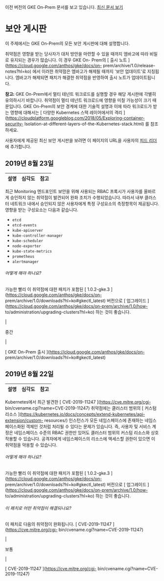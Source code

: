 이전 버전의 GKE On-Prem 문서를 보고 있습니다. [ 최신 문서 보기
](https://cloud.google.com/anthos/gke/docs/on-prem/?hl=ko)

#  보안 게시판

이 주제에서는 GKE On-Prem의 모든 보안 게시판에 대해 설명합니다.

취약점은 영향을 받는 당사자가 대처 방안을 마련할 수 있을 때까지 엠바고에 따라 비밀로 유지되는 경우가 많습니다. 이 경우 GKE On-
Prem의 [ 출시 노트 ](https://cloud.google.com/anthos/gke/docs/on-
prem/archive/1.0/release-notes?hl=ko) 에서 이러한 취약점은 엠바고가 해제될 때까지 '보안 업데이트'로
지칭됩니다. 엠바고가 해제되면 패치가 해결한 취약점을 반영하여 출시 노트가 업데이트됩니다.

**참고:** GKE On-Prem에서 멀티 테넌트 워크로드를 실행할 경우 해당 게시판에 각별히 유의하시기 바랍니다. 취약점이 멀티 테넌트
워크로드에 영향을 미칠 가능성이 크기 때문입니다. GKE On-Prem의 보안 경계에 대한 기술적 설명과 이에 따라 워크로드가 받는 영향에
대해서는 [ 다양한 Kubernetes 스택 레이어에서의 격리
](https://cloudplatform.googleblog.com/2018/05/Exploring-container-security-
Isolation-at-different-layers-of-the-Kubernetes-stack.html) 를 참조하세요.

사용자에게 제공된 최신 보안 게시판을 보려면 이 페이지의 URL을 사용자의 [ 피드 리더
](https://wikipedia.org/wiki/Comparison_of_feed_aggregators) 에 추가합니다.

##  2019년 8월 23일

설명  |  심각도  |  참고  
---|---|---  
  
최근 Monitoring 엔드포인트 보안을 위해 사용되는 RBAC 프록시가 사용자를 올바르게 승인하지 않는 취약점이 발견되어 완화 조치가
수행되었습니다. 따라서 내부 클러스터 네트워크 내에서 승인되지 않은 사용자에게 특정 구성요소의 측정항목이 제공됩니다. 영향을 받는 구성요소는
다음과 같습니다.

  * ` etcd `
  * ` etcd-events `
  * ` kube-apiserver `
  * ` kube-controller-manager `
  * ` kube-scheduler `
  * ` node-exporter `
  * ` kube-state-metrics `
  * ` prometheus `
  * ` alertmanager `

######  어떻게 해야 하나요?

가능한 빨리 이 취약점에 대한 패치가 포함된 [ 1.0.2-gke.3
](https://cloud.google.com/anthos/gke/docs/on-
prem/archive/1.0/downloads?hl=ko#gkectl_latest) 버전으로 [ 업그레이드
](https://cloud.google.com/anthos/gke/docs/on-prem/archive/1.0/how-
to/administration/upgrading-clusters?hl=ko) 하는 것이 좋습니다.

|

중간

|

[ GKE On-Prem 출시 ](https://cloud.google.com/anthos/gke/docs/on-
prem/archive/1.0/downloads?hl=ko#gkectl_latest)  
  
##  2019년 8월 22일

설명  |  심각도  |  참고  
---|---|---  
  
Kubernetes에서 최근 발견한 [ CVE-2019-11247 ](https://cve.mitre.org/cgi-
bin/cvename.cgi?name=CVE-2019-11247) 취약점에는 클러스터 범위의 [ 커스텀 리소스
](https://kubernetes.io/docs/concepts/extend-kubernetes/api-extension/custom-
resources/) 인스턴스가 모든 네임스페이스에 존재하는 네임스페이스화된 객체인 것처럼 처리될 수 있다는 문제가 있습니다. 즉, 사용자
및 서비스 계정은 네임스페이스 수준의 RBAC 권한만 있어도 클러스터 범위의 커스텀 리소스와 상호작용할 수 있습니다. 공격자에게
네임스페이스의 리소스에 액세스할 권한이 있으면 이 취약점을 악용할 수 있습니다.

######  어떻게 해야 하나요?

가능한 빨리 이 취약점에 대한 패치가 포함된 [ 1.0.2-gke.3
](https://cloud.google.com/anthos/gke/docs/on-
prem/archive/1.0/downloads?hl=ko#gkectl_latest) 버전으로 [ 업그레이드
](https://cloud.google.com/anthos/gke/docs/on-prem/archive/1.0/how-
to/administration/upgrading-clusters?hl=ko) 하는 것이 좋습니다.

######  이 패치로 어떤 취약점이 해결되나요?

이 패치로 다음의 취약점이 완화됩니다. [ CVE-2019-11247 ](https://cve.mitre.org/cgi-
bin/cvename.cgi?name=CVE-2019-11247)

|

보통

|

[ CVE-2019-11247 ](https://cve.mitre.org/cgi-
bin/cvename.cgi?name=CVE-2019-11247)

